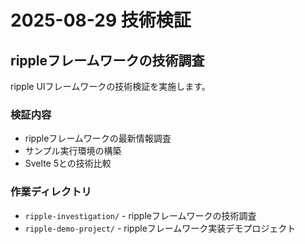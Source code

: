 # 2025-08-29 技術検証

## rippleフレームワークの技術調査

ripple UIフレームワークの技術検証を実施します。

### 検証内容
- rippleフレームワークの最新情報調査
- サンプル実行環境の構築
- Svelte 5との技術比較

### 作業ディレクトリ
- `ripple-investigation/` - rippleフレームワークの技術調査
- `ripple-demo-project/` - rippleフレームワーク実装デモプロジェクト